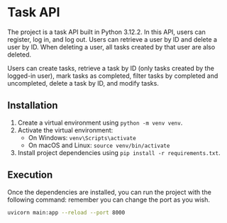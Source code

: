 # Task API

The project is a task API built in Python 3.12.2. In this API, users can register, log in, and log out. Users can retrieve a user by ID and delete a user by ID. When deleting a user, all tasks created by that user are also deleted.

Users can create tasks, retrieve a task by ID (only tasks created by the logged-in user), mark tasks as completed, filter tasks by completed and uncompleted, delete a task by ID, and modify tasks.

## Installation
1. Create a virtual environment using `python -m venv venv`.
2. Activate the virtual environment:
   - On Windows: `venv\Scripts\activate`
   - On macOS and Linux: `source venv/bin/activate`
3. Install project dependencies using `pip install -r requirements.txt`.

## Execution

Once the dependencies are installed, you can run the project with the following command:
remember you can change the port as you wish.

```bash
uvicorn main:app --reload --port 8000
